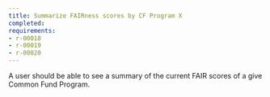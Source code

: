 ```yaml
---
title: Summarize FAIRness scores by CF Program X
completed:
requirements:
- r-00018
- r-00019
- r-00020
---
```


A user should be able to see a summary of the current FAIR scores of a give Common Fund Program.
